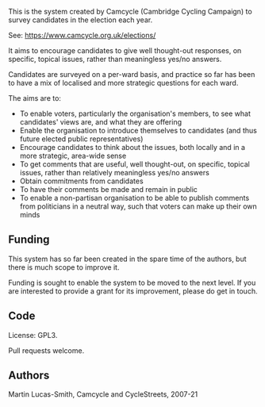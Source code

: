 This is the system created by Camcycle (Cambridge Cycling Campaign) to survey candidates in the election each year.

See: https://www.camcycle.org.uk/elections/

It aims to encourage candidates to give well thought-out responses, on specific, topical issues, rather than meaningless yes/no answers.

Candidates are surveyed on a per-ward basis, and practice so far has been to have a mix of localised and more strategic questions for each ward.

The aims are to:

* To enable voters, particularly the organisation's members, to see what candidates' views are, and what they are offering
* Enable the organisation to introduce themselves to candidates (and thus future elected public representatives)
* Encourage candidates to think about the issues, both locally and in a more strategic, area-wide sense
* To get comments that are useful, well thought-out, on specific, topical issues, rather than relatively meaningless yes/no answers
* Obtain commitments from candidates
* To have their comments be made and remain in public
* To enable a non-partisan organisation to be able to publish comments from politicians in a neutral way, such that voters can make up their own minds


## Funding

This system has so far been created in the spare time of the authors, but there is much scope to improve it.

Funding is sought to enable the system to be moved to the next level. If you are interested to provide a grant for its improvement, please do get in touch.


## Code

License: GPL3.

Pull requests welcome.


## Authors

Martin Lucas-Smith, Camcycle and CycleStreets, 2007-21


